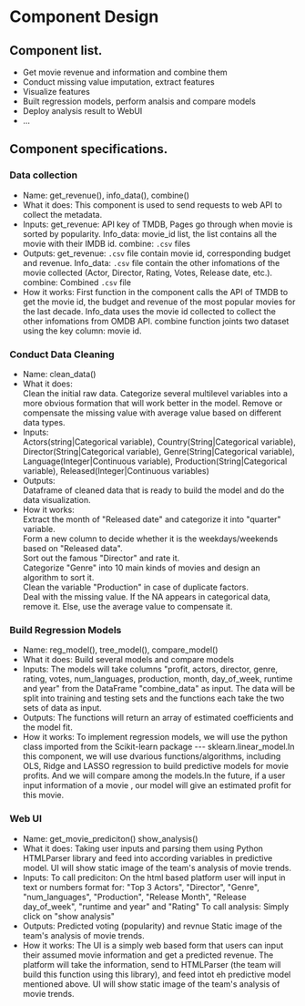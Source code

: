 # Component Design


## Component list. 
- Get movie revenue and information and combine them
- Conduct missing value imputation, extract features
- Visualize features
- Built regression models, perform analsis and compare models
- Deploy analysis result to WebUI
- ...

## Component specifications. 
### Data collection
- Name: 
  get_revenue(), info_data(), combine()
- What it does: 
  This component is used to send requests to web API to collect the metadata. 
- Inputs: 
  get_revenue: API key of TMDB, Pages go through when movie is sorted by popularity. Info_data: movie_id list, the list contains all the movie with their IMDB id. combine: `.csv` files
- Outputs: 
  get_revenue: `.csv` file contain movie id, corresponding budget and revenue. Info_data: `.csv` file contain the other infomations of the movie collected (Actor, Director, Rating, Votes, Release date, etc.). combine: Combined `.csv` file
- How it works:
  First function in the component calls the API of TMDB to get the movie id, the budget and revenue of the most popular movies for the last decade. Info_data uses the movie id collected to collect the other infomations from OMDB API. combine function joints two dataset using the key column: movie id.

### Conduct Data Cleaning
- Name:
  clean_data() 
- What it does:  
  Clean the initial raw data. Categorize several multilevel variables into a more obvious formation that will work better in the model. Remove or compensate the missing value with average value based on different data types. 
- Inputs:   
  Actors(string|Categorical variable), Country(String|Categorical variable), Director(String|Categorical variable), Genre(String|Categorical variable), Language(Integer|Continuous variable), Production(String|Categorical variable), Released(Integer|Continuous variables)
- Outputs:   
  Dataframe of cleaned data that is ready to build the model and do the data visualization.
- How it works:   
  Extract the month of "Released date" and categorize it into "quarter" variable.   
  Form a new column to decide whether it is the weekdays/weekends based on "Released data".    
  Sort out the famous "Director" and rate it.    
  Categorize "Genre" into 10 main kinds of movies and design an algorithm to sort it.    
  Clean the variable "Production" in case of duplicate factors.     
  Deal with the missing value. If the NA appears in categorical data, remove it. Else, use the average value to compensate it.     

### Build Regression Models
- Name:
  reg_model(), tree_model(), compare_model()
- What it does:
  Build several models and compare models 
- Inputs:
  The models will take columns "profit, actors, director, genre, rating, votes, num_languages, production, month, day_of_week, runtime and year" from the DataFrame "combine_data" as input. The data will be split into training and testing sets and the functions each take the two sets of data as input. 
- Outputs:
  The functions will return an array of estimated coefficients and the model fit.
- How it works:
  To implement regression models, we will use the python class imported from the Scikit-learn package ---  sklearn.linear_model.In this component, we will use dvarious functions/algorithms, including OLS, Ridge and LASSO regression to build predictive models for movie profits. And we will compare among the models.In the future, if a user input information of a movie , our model will give an estimated profit for this movie.
  
### Web UI
- Name:
get_movie_prediciton()
show_analysis()
- What it does:
Taking user inputs and parsing them using Python HTMLParser library and feed into according variables in predictive model.
UI will show static image of the team's analysis of movie trends.
- Inputs:
To call prediciton:
On the html based platform user will input in text or numbers format for:
"Top 3 Actors", "Director", "Genre", "num_languages", "Production", "Release Month", "Release day_of_week", "runtime and year" and "Rating"
To call analysis:
Simply click on "show analysis"
- Outputs:
Predicted voting (popularity) and revnue
Static image of the team's analysis of movie trends.
- How it works:
The UI is a simply web based form that users can input their assumed movie information and get a predicted revenue. The platform will take the information, send to HTMLParser (the team will build this function using this library), and feed intot eh predictive model mentioned above.
UI will show static image of the team's analysis of movie trends.
